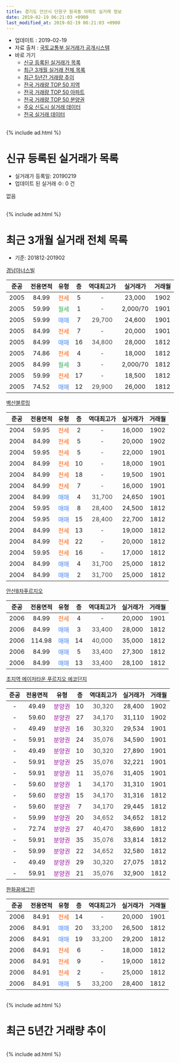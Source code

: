 ```yaml
---
title: 경기도 안산시 단원구 원곡동 아파트 실거래 정보
date: 2019-02-19 06:21:03 +0900
last_modified_at: 2019-02-19 06:21:03 +0900
---
```


* 업데이트 : 2019-02-19
* 자료 출처 : [국토교통부 실거래가 공개시스템](http://rt.molit.go.kr)
* 바로 가기
    * [신규 등록된 실거래가 목록](#신규-등록된-실거래가-목록)
    * [최근 3개월 실거래 전체 목록](#최근-3개월-실거래-전체-목록)
    * [최근 5년간 거래량 추이](#최근-5년간-거래량-추이)
    * [전국 거래량 TOP 50 지역](https://ayogom.github.io/apt-trade-info/최근-3개월-전국에서-가장-거래가-많이-발생한-지역)
    * [전국 거래량 TOP 50 아파트](https://ayogom.github.io/apt-trade-info/최근-3개월-전국에서-가장-거래가-많이-발생한-아파트)
    * [전국 거래량 TOP 50 분양권](https://ayogom.github.io/apt-trade-info/최근-3개월-전국에서-가장-거래가-많이-발생한-분양권)
    * [주요 신도시 실거래 데이터](https://ayogom.github.io/apt-trade-info/주요-신도시)
    * [전국 실거래 데이터](https://ayogom.github.io/apt-trade-info/전국)
<br>
{% include ad.html %}
<br>

# 신규 등록된 실거래가 목록
* 실거래가 등록일: 20190219
* 업데이트 된 실거래 수: 0 건

없음

<br>
{% include ad.html %}
<br>

# 최근 3개월 실거래 전체 목록
* 기준: 201812-201902


[경남아너스빌](https://search.naver.com/search.naver?query=%EA%B2%BD%EA%B8%B0%EB%8F%84+%EC%95%88%EC%82%B0%EC%8B%9C+%EB%8B%A8%EC%9B%90%EA%B5%AC+%EC%9B%90%EA%B3%A1%EB%8F%99+%EA%B2%BD%EB%82%A8%EC%95%84%EB%84%88%EC%8A%A4%EB%B9%8C)

|준공|전용면적|유형|층|역대최고가|실거래가|거래월|
|:---:|:---:|:---:|:---:|:---:|:---:|:---:|
|2005|84.99|<span style="color:#ff5a00">전세</span>|5|<span style="color:#444444">-</span>|23,000|1902|
|2005|59.99|<span style="color:#34a853">월세</span>|1|<span style="color:#444444">-</span>|2,000/70|1901|
|2005|59.99|<span style="color:#4285f3">매매</span>|7|<span style="color:#444444">29,700</span>|24,600|1901|
|2005|84.99|<span style="color:#ff5a00">전세</span>|7|<span style="color:#444444">-</span>|20,000|1901|
|2005|84.99|<span style="color:#4285f3">매매</span>|16|<span style="color:#444444">34,800</span>|28,000|1812|
|2005|74.86|<span style="color:#ff5a00">전세</span>|4|<span style="color:#444444">-</span>|18,000|1812|
|2005|84.99|<span style="color:#34a853">월세</span>|3|<span style="color:#444444">-</span>|2,000/70|1812|
|2005|59.99|<span style="color:#ff5a00">전세</span>|17|<span style="color:#444444">-</span>|18,500|1812|
|2005|74.52|<span style="color:#4285f3">매매</span>|12|<span style="color:#444444">29,900</span>|26,000|1812|

[벽산블루밍](https://search.naver.com/search.naver?query=%EA%B2%BD%EA%B8%B0%EB%8F%84+%EC%95%88%EC%82%B0%EC%8B%9C+%EB%8B%A8%EC%9B%90%EA%B5%AC+%EC%9B%90%EA%B3%A1%EB%8F%99+%EB%B2%BD%EC%82%B0%EB%B8%94%EB%A3%A8%EB%B0%8D)

|준공|전용면적|유형|층|역대최고가|실거래가|거래월|
|:---:|:---:|:---:|:---:|:---:|:---:|:---:|
|2004|59.95|<span style="color:#ff5a00">전세</span>|2|<span style="color:#444444">-</span>|16,000|1902|
|2004|84.99|<span style="color:#ff5a00">전세</span>|5|<span style="color:#444444">-</span>|20,000|1902|
|2004|59.95|<span style="color:#ff5a00">전세</span>|5|<span style="color:#444444">-</span>|22,000|1901|
|2004|84.99|<span style="color:#ff5a00">전세</span>|10|<span style="color:#444444">-</span>|18,000|1901|
|2004|84.99|<span style="color:#ff5a00">전세</span>|18|<span style="color:#444444">-</span>|19,500|1901|
|2004|84.99|<span style="color:#ff5a00">전세</span>|7|<span style="color:#444444">-</span>|16,000|1901|
|2004|84.99|<span style="color:#4285f3">매매</span>|4|<span style="color:#444444">31,700</span>|24,650|1901|
|2004|59.95|<span style="color:#4285f3">매매</span>|8|<span style="color:#444444">28,400</span>|24,500|1812|
|2004|59.95|<span style="color:#4285f3">매매</span>|15|<span style="color:#444444">28,400</span>|22,700|1812|
|2004|84.99|<span style="color:#ff5a00">전세</span>|13|<span style="color:#444444">-</span>|19,000|1812|
|2004|84.99|<span style="color:#ff5a00">전세</span>|22|<span style="color:#444444">-</span>|20,000|1812|
|2004|59.95|<span style="color:#ff5a00">전세</span>|16|<span style="color:#444444">-</span>|17,000|1812|
|2004|84.99|<span style="color:#4285f3">매매</span>|4|<span style="color:#444444">31,700</span>|25,000|1812|
|2004|84.99|<span style="color:#4285f3">매매</span>|2|<span style="color:#444444">31,700</span>|25,000|1812|

[안산8차푸르지오](https://search.naver.com/search.naver?query=%EA%B2%BD%EA%B8%B0%EB%8F%84+%EC%95%88%EC%82%B0%EC%8B%9C+%EB%8B%A8%EC%9B%90%EA%B5%AC+%EC%9B%90%EA%B3%A1%EB%8F%99+%EC%95%88%EC%82%B08%EC%B0%A8%ED%91%B8%EB%A5%B4%EC%A7%80%EC%98%A4)

|준공|전용면적|유형|층|역대최고가|실거래가|거래월|
|:---:|:---:|:---:|:---:|:---:|:---:|:---:|
|2006|84.99|<span style="color:#ff5a00">전세</span>|4|<span style="color:#444444">-</span>|20,000|1901|
|2006|84.99|<span style="color:#4285f3">매매</span>|3|<span style="color:#444444">33,400</span>|28,000|1812|
|2006|114.98|<span style="color:#4285f3">매매</span>|14|<span style="color:#444444">40,000</span>|35,000|1812|
|2006|84.99|<span style="color:#4285f3">매매</span>|5|<span style="color:#444444">33,400</span>|27,300|1812|
|2006|84.99|<span style="color:#4285f3">매매</span>|13|<span style="color:#444444">33,400</span>|28,100|1812|

[초지역 메이저타운 푸르지오 에코단지](https://search.naver.com/search.naver?query=%EA%B2%BD%EA%B8%B0%EB%8F%84+%EC%95%88%EC%82%B0%EC%8B%9C+%EB%8B%A8%EC%9B%90%EA%B5%AC+%EC%9B%90%EA%B3%A1%EB%8F%99+%EC%B4%88%EC%A7%80%EC%97%AD+%EB%A9%94%EC%9D%B4%EC%A0%80%ED%83%80%EC%9A%B4+%ED%91%B8%EB%A5%B4%EC%A7%80%EC%98%A4+%EC%97%90%EC%BD%94%EB%8B%A8%EC%A7%80)

|준공|전용면적|유형|층|역대최고가|실거래가|거래월|
|:---:|:---:|:---:|:---:|:---:|:---:|:---:|
|-|49.49|<span style="color:#9C11A5">분양권</span>|10|<span style="color:#444444">30,320</span>|28,400|1902|
|-|59.60|<span style="color:#9C11A5">분양권</span>|27|<span style="color:#444444">34,170</span>|31,110|1902|
|-|49.49|<span style="color:#9C11A5">분양권</span>|16|<span style="color:#444444">30,320</span>|29,534|1901|
|-|59.91|<span style="color:#9C11A5">분양권</span>|24|<span style="color:#444444">35,076</span>|34,590|1901|
|-|49.49|<span style="color:#9C11A5">분양권</span>|10|<span style="color:#444444">30,320</span>|27,890|1901|
|-|59.91|<span style="color:#9C11A5">분양권</span>|25|<span style="color:#444444">35,076</span>|32,221|1901|
|-|59.91|<span style="color:#9C11A5">분양권</span>|11|<span style="color:#444444">35,076</span>|31,405|1901|
|-|59.60|<span style="color:#9C11A5">분양권</span>|1|<span style="color:#444444">34,170</span>|31,310|1901|
|-|59.60|<span style="color:#9C11A5">분양권</span>|15|<span style="color:#444444">34,170</span>|31,316|1812|
|-|59.60|<span style="color:#9C11A5">분양권</span>|7|<span style="color:#444444">34,170</span>|29,445|1812|
|-|59.99|<span style="color:#9C11A5">분양권</span>|20|<span style="color:#444444">34,652</span>|34,652|1812|
|-|72.74|<span style="color:#9C11A5">분양권</span>|27|<span style="color:#444444">40,470</span>|38,690|1812|
|-|59.91|<span style="color:#9C11A5">분양권</span>|35|<span style="color:#444444">35,076</span>|33,814|1812|
|-|59.99|<span style="color:#9C11A5">분양권</span>|22|<span style="color:#444444">34,652</span>|32,580|1812|
|-|49.49|<span style="color:#9C11A5">분양권</span>|29|<span style="color:#444444">30,320</span>|27,075|1812|
|-|59.91|<span style="color:#9C11A5">분양권</span>|21|<span style="color:#444444">35,076</span>|32,900|1812|


<script async src="//pagead2.googlesyndication.com/pagead/js/adsbygoogle.js"></script>
<!-- 기본 -->
<ins class="adsbygoogle"
     style="display:block"
     data-ad-client="ca-pub-2446590836940007"
     data-ad-slot="1659523306"
     data-ad-format="auto"
     data-full-width-responsive="true"></ins>
<script>
(adsbygoogle = window.adsbygoogle || []).push({});
</script>


[한화꿈에그린](https://search.naver.com/search.naver?query=%EA%B2%BD%EA%B8%B0%EB%8F%84+%EC%95%88%EC%82%B0%EC%8B%9C+%EB%8B%A8%EC%9B%90%EA%B5%AC+%EC%9B%90%EA%B3%A1%EB%8F%99+%ED%95%9C%ED%99%94%EA%BF%88%EC%97%90%EA%B7%B8%EB%A6%B0)

|준공|전용면적|유형|층|역대최고가|실거래가|거래월|
|:---:|:---:|:---:|:---:|:---:|:---:|:---:|
|2006|84.91|<span style="color:#ff5a00">전세</span>|14|<span style="color:#444444">-</span>|20,000|1901|
|2006|84.91|<span style="color:#4285f3">매매</span>|20|<span style="color:#444444">33,200</span>|26,500|1812|
|2006|84.91|<span style="color:#4285f3">매매</span>|19|<span style="color:#444444">33,200</span>|29,200|1812|
|2006|84.91|<span style="color:#ff5a00">전세</span>|6|<span style="color:#444444">-</span>|18,000|1812|
|2006|84.91|<span style="color:#ff5a00">전세</span>|9|<span style="color:#444444">-</span>|19,000|1812|
|2006|84.91|<span style="color:#ff5a00">전세</span>|2|<span style="color:#444444">-</span>|25,000|1812|
|2006|84.91|<span style="color:#4285f3">매매</span>|5|<span style="color:#444444">33,200</span>|28,400|1812|


<br>
{% include ad.html %}
<br>

# 최근 5년간 거래량 추이


<div style="width:100%;">
    <canvas id="deal_progress" height="200"></canvas>
</div>

<script>
new Chart(document.getElementById("deal_progress"), {
    type: 'line',
    data: {
        labels: ['201402','201403','201404','201405','201406','201407','201408','201409','201410','201411','201412','201501','201502','201503','201504','201505','201506','201507','201508','201509','201510','201511','201512','201601','201602','201603','201604','201605','201606','201607','201608','201609','201610','201611','201612','201701','201702','201703','201704','201705','201706','201707','201708','201709','201710','201711','201712','201801','201802','201803','201804','201805','201806','201807','201808','201809','201810','201811','201812','201901','201902'],
        datasets: [{
            label: '매매',
            pointRadius: 1,
            data: [28, 34, 22, 20, 31, 29, 42, 39, 39, 18, 23, 31, 26, 36, 26, 38, 30, 27, 29, 24, 41, 46, 24, 12, 9, 18, 14, 20, 27, 25, 26, 26, 31, 34, 21, 14, 20, 30, 23, 29, 40, 40, 16, 22, 13, 13, 12, 19, 15, 17, 19, 18, 22, 20, 26, 23, 34, 21, 21, 8, 2],
            borderColor: "rgba(255, 201, 14, 1)",
            backgroundColor: "rgba(255, 201, 14, 0.5)",
            fill: false,
            lineTension: 0
        },{
            label: '전월세',
            pointRadius: 1,
            data: [20, 28, 22, 27, 24, 17, 25, 22, 21, 25, 23, 25, 8, 21, 18, 15, 12, 13, 10, 21, 30, 20, 20, 8, 10, 22, 13, 30, 22, 15, 17, 16, 15, 14, 25, 14, 13, 14, 17, 11, 15, 11, 15, 13, 15, 18, 12, 14, 7, 15, 13, 20, 21, 36, 24, 11, 21, 20, 9, 8, 3],
            borderColor: "rgba(0, 141, 185, 1)",
            backgroundColor: "rgba(0, 141, 185, 0.5)",
            fill: false,
            lineTension: 0
        }
        ]
    },
    options: {
        responsive: true,
        title: {
            display: false
        },
        tooltips: {
            mode: 'index',
            intersect: false
        },
        hover: {
            mode: 'nearest',
            intersect: true
        },
        scales: {
            xAxes: [{
                display: true,
                scaleLabel: {
                    display: true,
                    labelString: '년/월'
                }
            }],
            yAxes: [{
                display: true,
                ticks: {
                    suggestedMin: 0,
                },
                scaleLabel: {
                    display: true,
                    labelString: '실거래 수'
                }
            }]
        }
    }
});

</script>


<br>
{% include ad.html %}
<br>

